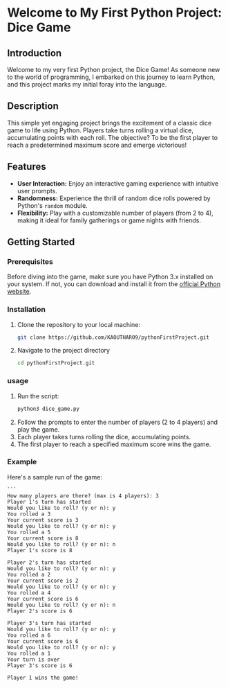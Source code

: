 # Welcome to My First Python Project: Dice Game

## Introduction

Welcome to my very first Python project, the Dice Game! As someone new to the world of programming, I embarked on this journey to learn Python, and this project marks my initial foray into the language. 

## Description

This simple yet engaging project brings the excitement of a classic dice game to life using Python. Players take turns rolling a virtual dice, accumulating points with each roll. The objective? To be the first player to reach a predetermined maximum score and emerge victorious!

## Features

- **User Interaction:** Enjoy an interactive gaming experience with intuitive user prompts.
- **Randomness:** Experience the thrill of random dice rolls powered by Python's `random` module.
- **Flexibility:** Play with a customizable number of players (from 2 to 4), making it ideal for family gatherings or game nights with friends.

## Getting Started

### Prerequisites

Before diving into the game, make sure you have Python 3.x installed on your system. If not, you can download and install it from the [official Python website](https://www.python.org/downloads/).

### Installation

1. Clone the repository to your local machine:
   ```sh
   git clone https://github.com/KAOUTHAR09/pythonFirstProject.git

2. Navigate to the project directory
    ```sh
    cd pythonFirstProject.git
### usage
1. Run the script:
    ```sh
    python3 dice_game.py
2. Follow the prompts to enter the number of players (2 to 4 players) and play the game.
3. Each player takes turns rolling the dice, accumulating points.
4. The first player to reach a specified maximum score wins the game.

### Example
Here's a sample run of the game:

    ```
    How many players are there? (max is 4 players): 3
    Player 1's turn has started
    Would you like to roll? (y or n): y
    You rolled a 3
    Your current score is 3
    Would you like to roll? (y or n): y
    You rolled a 5
    Your current score is 8
    Would you like to roll? (y or n): n
    Player 1's score is 8

    Player 2's turn has started
    Would you like to roll? (y or n): y
    You rolled a 2
    Your current score is 2
    Would you like to roll? (y or n): y
    You rolled a 4
    Your current score is 6
    Would you like to roll? (y or n): n
    Player 2's score is 6

    Player 3's turn has started
    Would you like to roll? (y or n): y
    You rolled a 6
    Your current score is 6
    Would you like to roll? (y or n): y
    You rolled a 1
    Your turn is over
    Player 3's score is 6

    Player 1 wins the game!


